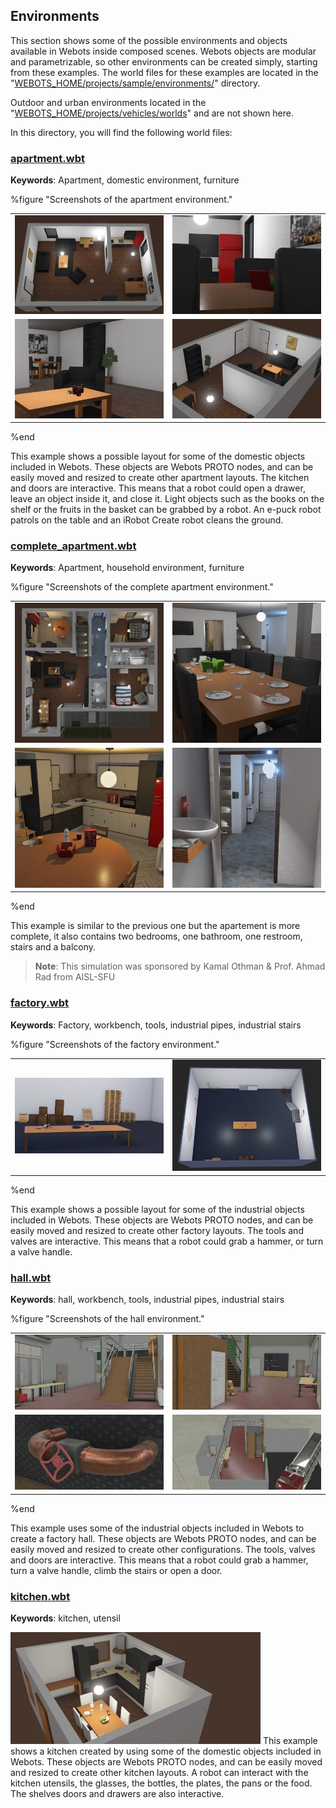 ## Environments

This section shows some of the possible environments and objects available in Webots inside composed scenes.
Webots objects are modular and parametrizable, so other environments can be created simply, starting from these examples.
The world files for these examples are located in the "[WEBOTS\_HOME/projects/sample/environments/](https://github.com/omichel/webots/tree/master/projects/samples/environments/)" directory.

Outdoor and urban environments located in the "[WEBOTS\_HOME/projects/vehicles/worlds](https://github.com/omichel/webots/tree/master/projects/vehicles/worlds)" and are not shown here.

In this directory, you will find the following world files:

### [apartment.wbt](https://github.com/omichel/webots/tree/master/projects/samples/environments/indoor/worlds/apartment.wbt)

**Keywords**: Apartment, domestic environment, furniture

%figure "Screenshots of the apartment environment."

|     |     |
|:---:|:---:|
| ![apartment_a.png](images/samples/apartment_a.thumbnail.jpg) | ![apartment_b.png](images/samples/apartment_b.thumbnail.jpg) |
| ![apartment_c.png](images/samples/apartment_c.thumbnail.jpg) | ![apartment_d.png](images/samples/apartment_d.thumbnail.jpg) |

%end

This example shows a possible layout for some of the domestic objects included in Webots.
These objects are Webots PROTO nodes, and can be easily moved and resized to create other apartment layouts.
The kitchen and doors are interactive.
This means that a robot could open a drawer, leave an object inside it, and close it.
Light objects such as the books on the shelf or the fruits in the basket can be grabbed by a robot.
An e-puck robot patrols on the table and an iRobot Create robot cleans the ground.

### [complete\_apartment.wbt](https://github.com/omichel/webots/tree/master/projects/samples/environments/indoor/worlds/complete_apartment.wbt)

**Keywords**: Apartment, household environment, furniture

%figure "Screenshots of the complete apartment environment."

|     |     |
|:---:|:---:|
| ![complete_apartment_a.png](images/samples/complete_apartment_a.thumbnail.jpg) | ![complete_apartment_b.png](images/samples/complete_apartment_b.thumbnail.jpg) |
| ![complete_apartment_c.png](images/samples/complete_apartment_c.thumbnail.jpg) | ![complete_apartment_d.png](images/samples/complete_apartment_d.thumbnail.jpg) |

%end

This example is similar to the previous one but the apartement is more complete, it also contains two bedrooms, one bathroom, one restroom, stairs and a balcony.

> **Note**: This simulation was sponsored by Kamal Othman & Prof. Ahmad Rad from AISL-SFU

### [factory.wbt](https://github.com/omichel/webots/tree/master/projects/samples/environments/factory/worlds/factory.wbt)

**Keywords**: Factory, workbench, tools, industrial pipes, industrial stairs

%figure "Screenshots of the factory environment."

|     |     |
|:---:|:---:|
| ![factory_a.png](images/samples/factory_a.thumbnail.jpg) | ![factory_b.png](images/samples/factory_b.thumbnail.jpg) |

%end

This example shows a possible layout for some of the industrial objects included in Webots.
These objects are Webots PROTO nodes, and can be easily moved and resized to create other factory layouts.
The tools and valves are interactive.
This means that a robot could grab a hammer, or turn a valve handle.

### [hall.wbt](https://github.com/omichel/webots/tree/master/projects/samples/environments/factory/worlds/hall.wbt)

**Keywords**: hall, workbench, tools, industrial pipes, industrial stairs

%figure "Screenshots of the hall environment."

|     |     |
|:---:|:---:|
| ![hall_a.png](images/samples/hall_a.thumbnail.jpg) | ![hall_b.png](images/samples/hall_b.thumbnail.jpg) |
| ![hall_c.png](images/samples/hall_c.thumbnail.jpg) | ![hall_d.png](images/samples/hall_d.thumbnail.jpg) |

%end

This example uses some of the industrial objects included in Webots to create a factory hall.
These objects are Webots PROTO nodes, and can be easily moved and resized to create other configurations.
The tools, valves and doors are interactive.
This means that a robot could grab a hammer, turn a valve handle, climb the stairs or open a door.

### [kitchen.wbt](https://github.com/omichel/webots/tree/master/projects/samples/environments/indoor/worlds/kitchen.wbt)

**Keywords**: kitchen, utensil

![kitchen.png](images/samples/kitchen.thumbnail.jpg) This example shows a kitchen created by using some of the domestic objects included in Webots.
These objects are Webots PROTO nodes, and can be easily moved and resized to create other kitchen layouts.
A robot can interact with the kitchen utensils, the glasses, the bottles, the plates, the pans or the food.
The shelves doors and drawers are also interactive.
